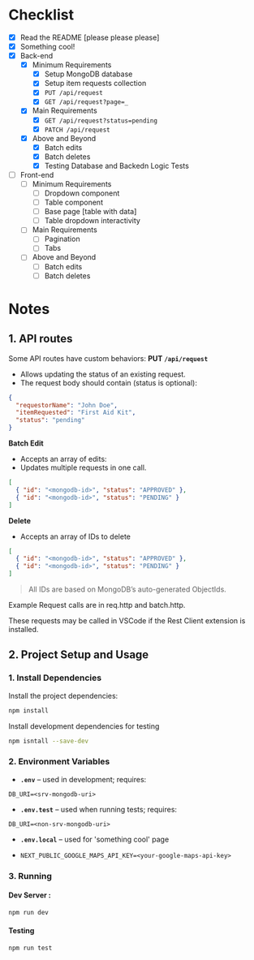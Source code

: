 # Checklist

<!-- Make sure you fill out this checklist with what you've done before submitting! -->

- [x] Read the README [please please please]
- [x] Something cool!
- [x] Back-end
  - [x] Minimum Requirements
    - [x] Setup MongoDB database
    - [x] Setup item requests collection
    - [x] `PUT /api/request`
    - [x] `GET /api/request?page=_`
  - [x] Main Requirements
    - [x] `GET /api/request?status=pending`
    - [x] `PATCH /api/request`
  - [x] Above and Beyond
    - [x] Batch edits
    - [x] Batch deletes
    - [x] Testing Database and Backedn Logic Tests
- [ ] Front-end
  - [ ] Minimum Requirements
    - [ ] Dropdown component
    - [ ] Table component
    - [ ] Base page [table with data]
    - [ ] Table dropdown interactivity
  - [ ] Main Requirements
    - [ ] Pagination
    - [ ] Tabs
  - [ ] Above and Beyond
    - [ ] Batch edits
    - [ ] Batch deletes

# Notes

<!-- Notes go here -->
## 1. API routes 

Some API routes have custom behaviors:
**PUT `/api/request`**
- Allows updating the status of an existing request.
- The request body should contain (status is optional):
```json 
{
  "requestorName": "John Doe",
  "itemRequested": "First Aid Kit",
  "status": "pending"
}
```

**Batch Edit**
- Accepts an array of edits:
-  Updates multiple requests in one call.
```json 
[
  { "id": "<mongodb-id>", "status": "APPROVED" },
  { "id": "<mongodb-id>", "status": "PENDING" }
]
```
**Delete**
- Accepts an array of IDs to delete 
```json
[
  { "id": "<mongodb-id>", "status": "APPROVED" },
  { "id": "<mongodb-id>", "status": "PENDING" }
]
```

>All IDs are based on MongoDB’s auto-generated ObjectIds.

Example Request calls are in req.http and batch.http. 

These requests may be called in VSCode if the Rest Client extension is installed. 

## 2. Project Setup and Usage
### 1. Install Dependencies
Install the project dependencies:
```bash
npm install
```

Install development dependencies for testing
```bash 
npm isntall --save-dev
```
### 2. Environment Variables 
- **`.env`** – used in development; requires:
```env
DB_URI=<srv-mongodb-uri>
```

- **`.env.test`** – used when running tests; requires:
```env.test
DB_URI=<non-srv-mongodb-uri>
```

- **`.env.local`** – used for 'something cool' page 
- ```env.local 
  NEXT_PUBLIC_GOOGLE_MAPS_API_KEY=<your-google-maps-api-key>
  ```
### 3. Running 
#### Dev Server : 
```bash 
npm run dev
```
#### Testing 
```bash 
npm run test
```

